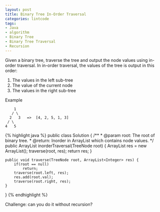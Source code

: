 ```yaml
---
layout: post
title: Binary Tree In-Order Traversal
categories: lintcode
tags:
- Java
- algorithm
- Binary Tree
- Binary Tree Traversal
- Recursion
---
```


Given a binary tree, traverse the tree and output the node values using in-order traversal. In in-order traversal, the values of the tree is output in this order:

1. The values in the left sub-tree
2. The value of the current node
3. The values in the right sub-tree

Example

```
    1
   / \
  2   3   =>  [4, 2, 5, 1, 3]
 / \
4   5
```

{% highlight java %}
public class Solution {
    /**
     * @param root: The root of binary tree.
     * @return: Inorder in ArrayList which contains node values.
     */
    public ArrayList<Integer> inorderTraversal(TreeNode root) {
        ArrayList<Integer> res = new ArrayList<Integer>();
        traverse(root, res);
        return res;
    }
    
    public void traverse(TreeNode root, ArrayList<Integer> res) {
        if(root == null)
            return;
        traverse(root.left, res);
        res.add(root.val);
        traverse(root.right, res);
    }
}
{% endhighlight %}

Challenge: can you do it without recursion?